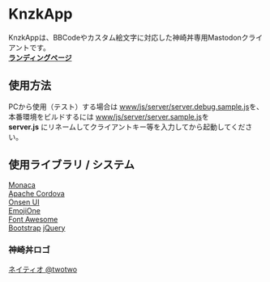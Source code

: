 # KnzkApp
KnzkAppは、BBCodeやカスタム絵文字に対応した神崎丼専用Mastodonクライアントです。   
**[ランディングページ](https://knzkdev.net/knzkapp)**

## 使用方法
PCから使用（テスト）する場合は [www/js/server/server.debug.sample.js](www/js/server/server.debug.sample.js)を、   
本番環境をビルドするには [www/js/server/server.sample.js](www/js/server/server.sample.js)を  
**server.js** にリネームしてクライアントキー等を入力してから起動してください。

## 使用ライブラリ / システム
[Monaca](https://ja.monaca.io/)   
[Apache Cordova](https://cordova.apache.org/)  
[Onsen UI](https://onsen.io/)  
[EmojiOne](https://www.emojione.com/)  
[Font Awesome](http://fontawesome.io/)  
[Bootstrap](https://getbootstrap.com/)
[jQuery](https://jquery.com/)

### 神崎丼ロゴ
[ネイティオ @twotwo](https://knzk.me/@twotwo)
